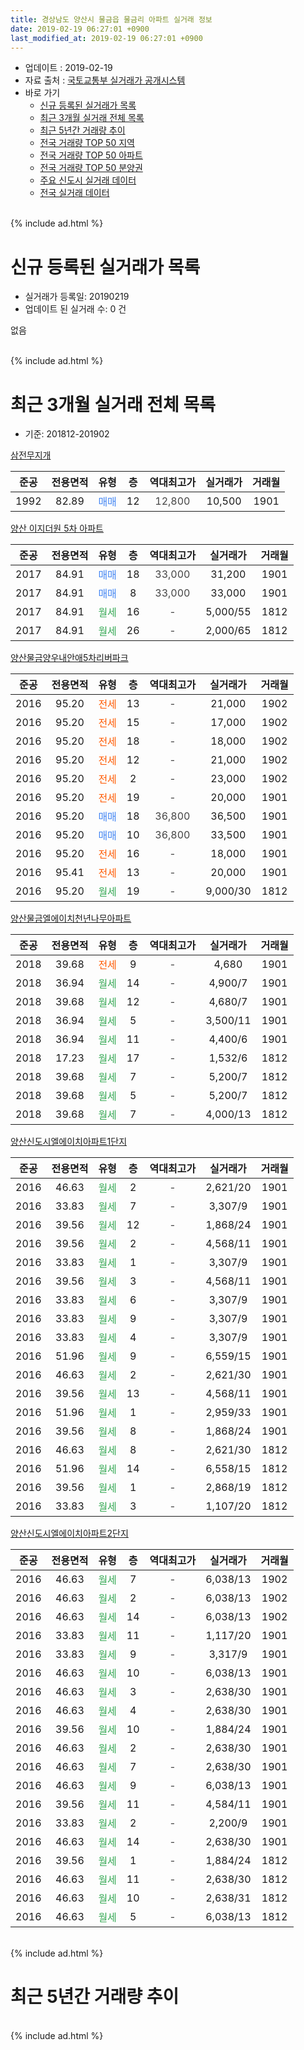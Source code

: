 ```yaml
---
title: 경상남도 양산시 물금읍 물금리 아파트 실거래 정보
date: 2019-02-19 06:27:01 +0900
last_modified_at: 2019-02-19 06:27:01 +0900
---
```


* 업데이트 : 2019-02-19
* 자료 출처 : [국토교통부 실거래가 공개시스템](http://rt.molit.go.kr)
* 바로 가기
    * [신규 등록된 실거래가 목록](#신규-등록된-실거래가-목록)
    * [최근 3개월 실거래 전체 목록](#최근-3개월-실거래-전체-목록)
    * [최근 5년간 거래량 추이](#최근-5년간-거래량-추이)
    * [전국 거래량 TOP 50 지역](https://inasie.github.io/apt-trade-info/최근-3개월-전국에서-가장-거래가-많이-발생한-지역)
    * [전국 거래량 TOP 50 아파트](https://inasie.github.io/apt-trade-info/최근-3개월-전국에서-가장-거래가-많이-발생한-아파트)
    * [전국 거래량 TOP 50 분양권](https://inasie.github.io/apt-trade-info/최근-3개월-전국에서-가장-거래가-많이-발생한-분양권)
    * [주요 신도시 실거래 데이터](https://inasie.github.io/apt-trade-info/주요-신도시)
    * [전국 실거래 데이터](https://inasie.github.io/apt-trade-info/전국)
<br>
{% include ad.html %}
<br>

# 신규 등록된 실거래가 목록
* 실거래가 등록일: 20190219
* 업데이트 된 실거래 수: 0 건

없음

<br>
{% include ad.html %}
<br>

# 최근 3개월 실거래 전체 목록
* 기준: 201812-201902


[삼전무지개](https://search.naver.com/search.naver?query=%EA%B2%BD%EC%83%81%EB%82%A8%EB%8F%84+%EC%96%91%EC%82%B0%EC%8B%9C+%EB%AC%BC%EA%B8%88%EC%9D%8D+%EB%AC%BC%EA%B8%88%EB%A6%AC+%EC%82%BC%EC%A0%84%EB%AC%B4%EC%A7%80%EA%B0%9C)

|준공|전용면적|유형|층|역대최고가|실거래가|거래월|
|:---:|:---:|:---:|:---:|:---:|:---:|:---:|
|1992|82.89|<span style="color:#4285f3">매매</span>|12|<span style="color:#444444">12,800</span>|10,500|1901|

[양산 이지더원 5차 아파트](https://search.naver.com/search.naver?query=%EA%B2%BD%EC%83%81%EB%82%A8%EB%8F%84+%EC%96%91%EC%82%B0%EC%8B%9C+%EB%AC%BC%EA%B8%88%EC%9D%8D+%EB%AC%BC%EA%B8%88%EB%A6%AC+%EC%96%91%EC%82%B0+%EC%9D%B4%EC%A7%80%EB%8D%94%EC%9B%90+5%EC%B0%A8+%EC%95%84%ED%8C%8C%ED%8A%B8)

|준공|전용면적|유형|층|역대최고가|실거래가|거래월|
|:---:|:---:|:---:|:---:|:---:|:---:|:---:|
|2017|84.91|<span style="color:#4285f3">매매</span>|18|<span style="color:#444444">33,000</span>|31,200|1901|
|2017|84.91|<span style="color:#4285f3">매매</span>|8|<span style="color:#444444">33,000</span>|33,000|1901|
|2017|84.91|<span style="color:#34a853">월세</span>|16|<span style="color:#444444">-</span>|5,000/55|1812|
|2017|84.91|<span style="color:#34a853">월세</span>|26|<span style="color:#444444">-</span>|2,000/65|1812|

[양산물금양우내안애5차리버파크](https://search.naver.com/search.naver?query=%EA%B2%BD%EC%83%81%EB%82%A8%EB%8F%84+%EC%96%91%EC%82%B0%EC%8B%9C+%EB%AC%BC%EA%B8%88%EC%9D%8D+%EB%AC%BC%EA%B8%88%EB%A6%AC+%EC%96%91%EC%82%B0%EB%AC%BC%EA%B8%88%EC%96%91%EC%9A%B0%EB%82%B4%EC%95%88%EC%95%A05%EC%B0%A8%EB%A6%AC%EB%B2%84%ED%8C%8C%ED%81%AC)

|준공|전용면적|유형|층|역대최고가|실거래가|거래월|
|:---:|:---:|:---:|:---:|:---:|:---:|:---:|
|2016|95.20|<span style="color:#ff5a00">전세</span>|13|<span style="color:#444444">-</span>|21,000|1902|
|2016|95.20|<span style="color:#ff5a00">전세</span>|15|<span style="color:#444444">-</span>|17,000|1902|
|2016|95.20|<span style="color:#ff5a00">전세</span>|18|<span style="color:#444444">-</span>|18,000|1902|
|2016|95.20|<span style="color:#ff5a00">전세</span>|12|<span style="color:#444444">-</span>|21,000|1902|
|2016|95.20|<span style="color:#ff5a00">전세</span>|2|<span style="color:#444444">-</span>|23,000|1902|
|2016|95.20|<span style="color:#ff5a00">전세</span>|19|<span style="color:#444444">-</span>|20,000|1901|
|2016|95.20|<span style="color:#4285f3">매매</span>|18|<span style="color:#444444">36,800</span>|36,500|1901|
|2016|95.20|<span style="color:#4285f3">매매</span>|10|<span style="color:#444444">36,800</span>|33,500|1901|
|2016|95.20|<span style="color:#ff5a00">전세</span>|16|<span style="color:#444444">-</span>|18,000|1901|
|2016|95.41|<span style="color:#ff5a00">전세</span>|13|<span style="color:#444444">-</span>|20,000|1901|
|2016|95.20|<span style="color:#34a853">월세</span>|19|<span style="color:#444444">-</span>|9,000/30|1812|

[양산물금엘에이치천년나무아파트](https://search.naver.com/search.naver?query=%EA%B2%BD%EC%83%81%EB%82%A8%EB%8F%84+%EC%96%91%EC%82%B0%EC%8B%9C+%EB%AC%BC%EA%B8%88%EC%9D%8D+%EB%AC%BC%EA%B8%88%EB%A6%AC+%EC%96%91%EC%82%B0%EB%AC%BC%EA%B8%88%EC%97%98%EC%97%90%EC%9D%B4%EC%B9%98%EC%B2%9C%EB%85%84%EB%82%98%EB%AC%B4%EC%95%84%ED%8C%8C%ED%8A%B8)

|준공|전용면적|유형|층|역대최고가|실거래가|거래월|
|:---:|:---:|:---:|:---:|:---:|:---:|:---:|
|2018|39.68|<span style="color:#ff5a00">전세</span>|9|<span style="color:#444444">-</span>|4,680|1901|
|2018|36.94|<span style="color:#34a853">월세</span>|14|<span style="color:#444444">-</span>|4,900/7|1901|
|2018|39.68|<span style="color:#34a853">월세</span>|12|<span style="color:#444444">-</span>|4,680/7|1901|
|2018|36.94|<span style="color:#34a853">월세</span>|5|<span style="color:#444444">-</span>|3,500/11|1901|
|2018|36.94|<span style="color:#34a853">월세</span>|11|<span style="color:#444444">-</span>|4,400/6|1901|
|2018|17.23|<span style="color:#34a853">월세</span>|17|<span style="color:#444444">-</span>|1,532/6|1812|
|2018|39.68|<span style="color:#34a853">월세</span>|7|<span style="color:#444444">-</span>|5,200/7|1812|
|2018|39.68|<span style="color:#34a853">월세</span>|5|<span style="color:#444444">-</span>|5,200/7|1812|
|2018|39.68|<span style="color:#34a853">월세</span>|7|<span style="color:#444444">-</span>|4,000/13|1812|

[양산신도시엘에이치아파트1단지](https://search.naver.com/search.naver?query=%EA%B2%BD%EC%83%81%EB%82%A8%EB%8F%84+%EC%96%91%EC%82%B0%EC%8B%9C+%EB%AC%BC%EA%B8%88%EC%9D%8D+%EB%AC%BC%EA%B8%88%EB%A6%AC+%EC%96%91%EC%82%B0%EC%8B%A0%EB%8F%84%EC%8B%9C%EC%97%98%EC%97%90%EC%9D%B4%EC%B9%98%EC%95%84%ED%8C%8C%ED%8A%B81%EB%8B%A8%EC%A7%80)

|준공|전용면적|유형|층|역대최고가|실거래가|거래월|
|:---:|:---:|:---:|:---:|:---:|:---:|:---:|
|2016|46.63|<span style="color:#34a853">월세</span>|2|<span style="color:#444444">-</span>|2,621/20|1901|
|2016|33.83|<span style="color:#34a853">월세</span>|7|<span style="color:#444444">-</span>|3,307/9|1901|
|2016|39.56|<span style="color:#34a853">월세</span>|12|<span style="color:#444444">-</span>|1,868/24|1901|
|2016|39.56|<span style="color:#34a853">월세</span>|2|<span style="color:#444444">-</span>|4,568/11|1901|
|2016|33.83|<span style="color:#34a853">월세</span>|1|<span style="color:#444444">-</span>|3,307/9|1901|
|2016|39.56|<span style="color:#34a853">월세</span>|3|<span style="color:#444444">-</span>|4,568/11|1901|
|2016|33.83|<span style="color:#34a853">월세</span>|6|<span style="color:#444444">-</span>|3,307/9|1901|
|2016|33.83|<span style="color:#34a853">월세</span>|9|<span style="color:#444444">-</span>|3,307/9|1901|
|2016|33.83|<span style="color:#34a853">월세</span>|4|<span style="color:#444444">-</span>|3,307/9|1901|
|2016|51.96|<span style="color:#34a853">월세</span>|9|<span style="color:#444444">-</span>|6,559/15|1901|
|2016|46.63|<span style="color:#34a853">월세</span>|2|<span style="color:#444444">-</span>|2,621/30|1901|
|2016|39.56|<span style="color:#34a853">월세</span>|13|<span style="color:#444444">-</span>|4,568/11|1901|
|2016|51.96|<span style="color:#34a853">월세</span>|1|<span style="color:#444444">-</span>|2,959/33|1901|
|2016|39.56|<span style="color:#34a853">월세</span>|8|<span style="color:#444444">-</span>|1,868/24|1901|
|2016|46.63|<span style="color:#34a853">월세</span>|8|<span style="color:#444444">-</span>|2,621/30|1812|
|2016|51.96|<span style="color:#34a853">월세</span>|14|<span style="color:#444444">-</span>|6,558/15|1812|
|2016|39.56|<span style="color:#34a853">월세</span>|1|<span style="color:#444444">-</span>|2,868/19|1812|
|2016|33.83|<span style="color:#34a853">월세</span>|3|<span style="color:#444444">-</span>|1,107/20|1812|


<script async src="//pagead2.googlesyndication.com/pagead/js/adsbygoogle.js"></script>
<!-- 기본 -->
<ins class="adsbygoogle"
     style="display:block"
     data-ad-client="ca-pub-2446590836940007"
     data-ad-slot="1659523306"
     data-ad-format="auto"
     data-full-width-responsive="true"></ins>
<script>
(adsbygoogle = window.adsbygoogle || []).push({});
</script>


[양산신도시엘에이치아파트2단지](https://search.naver.com/search.naver?query=%EA%B2%BD%EC%83%81%EB%82%A8%EB%8F%84+%EC%96%91%EC%82%B0%EC%8B%9C+%EB%AC%BC%EA%B8%88%EC%9D%8D+%EB%AC%BC%EA%B8%88%EB%A6%AC+%EC%96%91%EC%82%B0%EC%8B%A0%EB%8F%84%EC%8B%9C%EC%97%98%EC%97%90%EC%9D%B4%EC%B9%98%EC%95%84%ED%8C%8C%ED%8A%B82%EB%8B%A8%EC%A7%80)

|준공|전용면적|유형|층|역대최고가|실거래가|거래월|
|:---:|:---:|:---:|:---:|:---:|:---:|:---:|
|2016|46.63|<span style="color:#34a853">월세</span>|7|<span style="color:#444444">-</span>|6,038/13|1902|
|2016|46.63|<span style="color:#34a853">월세</span>|2|<span style="color:#444444">-</span>|6,038/13|1902|
|2016|46.63|<span style="color:#34a853">월세</span>|14|<span style="color:#444444">-</span>|6,038/13|1902|
|2016|33.83|<span style="color:#34a853">월세</span>|11|<span style="color:#444444">-</span>|1,117/20|1901|
|2016|33.83|<span style="color:#34a853">월세</span>|9|<span style="color:#444444">-</span>|3,317/9|1901|
|2016|46.63|<span style="color:#34a853">월세</span>|10|<span style="color:#444444">-</span>|6,038/13|1901|
|2016|46.63|<span style="color:#34a853">월세</span>|3|<span style="color:#444444">-</span>|2,638/30|1901|
|2016|46.63|<span style="color:#34a853">월세</span>|4|<span style="color:#444444">-</span>|2,638/30|1901|
|2016|39.56|<span style="color:#34a853">월세</span>|10|<span style="color:#444444">-</span>|1,884/24|1901|
|2016|46.63|<span style="color:#34a853">월세</span>|2|<span style="color:#444444">-</span>|2,638/30|1901|
|2016|46.63|<span style="color:#34a853">월세</span>|7|<span style="color:#444444">-</span>|2,638/30|1901|
|2016|46.63|<span style="color:#34a853">월세</span>|9|<span style="color:#444444">-</span>|6,038/13|1901|
|2016|39.56|<span style="color:#34a853">월세</span>|11|<span style="color:#444444">-</span>|4,584/11|1901|
|2016|33.83|<span style="color:#34a853">월세</span>|2|<span style="color:#444444">-</span>|2,200/9|1901|
|2016|46.63|<span style="color:#34a853">월세</span>|14|<span style="color:#444444">-</span>|2,638/30|1901|
|2016|39.56|<span style="color:#34a853">월세</span>|1|<span style="color:#444444">-</span>|1,884/24|1812|
|2016|46.63|<span style="color:#34a853">월세</span>|11|<span style="color:#444444">-</span>|2,638/30|1812|
|2016|46.63|<span style="color:#34a853">월세</span>|10|<span style="color:#444444">-</span>|2,638/31|1812|
|2016|46.63|<span style="color:#34a853">월세</span>|5|<span style="color:#444444">-</span>|6,038/13|1812|


<br>
{% include ad.html %}
<br>

# 최근 5년간 거래량 추이


<div style="width:100%;">
    <canvas id="deal_progress" height="200"></canvas>
</div>

<script>
new Chart(document.getElementById("deal_progress"), {
    type: 'line',
    data: {
        labels: ['201402','201403','201404','201405','201406','201407','201408','201409','201410','201411','201412','201501','201502','201503','201504','201505','201506','201507','201508','201509','201510','201511','201512','201601','201602','201603','201604','201605','201606','201607','201608','201609','201610','201611','201612','201701','201702','201703','201704','201705','201706','201707','201708','201709','201710','201711','201712','201801','201802','201803','201804','201805','201806','201807','201808','201809','201810','201811','201812','201901','201902'],
        datasets: [{
            label: '매매',
            pointRadius: 1,
            data: [0, 1, 0, 0, 3, 2, 0, 0, 2, 0, 1, 1, 1, 4, 1, 0, 0, 0, 1, 4, 1, 1, 0, 0, 0, 0, 3, 3, 1, 0, 1, 1, 0, 1, 1, 2, 1, 2, 2, 2, 3, 4, 2, 2, 4, 6, 1, 17, 19, 9, 0, 1, 0, 3, 2, 3, 3, 2, 0, 5, 0],
            borderColor: "rgba(255, 201, 14, 1)",
            backgroundColor: "rgba(255, 201, 14, 0.5)",
            fill: false,
            lineTension: 0
        },{
            label: '전월세',
            pointRadius: 1,
            data: [1, 0, 0, 0, 2, 1, 0, 0, 0, 0, 0, 0, 0, 1, 1, 0, 1, 0, 0, 0, 0, 0, 0, 0, 2, 15, 68, 22, 34, 16, 7, 2, 1, 0, 28, 19, 17, 17, 14, 14, 8, 3, 37, 30, 29, 26, 21, 15, 8, 6, 71, 57, 17, 16, 27, 17, 10, 14, 15, 34, 8],
            borderColor: "rgba(0, 141, 185, 1)",
            backgroundColor: "rgba(0, 141, 185, 0.5)",
            fill: false,
            lineTension: 0
        }
        ]
    },
    options: {
        responsive: true,
        title: {
            display: false
        },
        tooltips: {
            mode: 'index',
            intersect: false
        },
        hover: {
            mode: 'nearest',
            intersect: true
        },
        scales: {
            xAxes: [{
                display: true,
                scaleLabel: {
                    display: true,
                    labelString: '년/월'
                }
            }],
            yAxes: [{
                display: true,
                ticks: {
                    suggestedMin: 0,
                },
                scaleLabel: {
                    display: true,
                    labelString: '실거래 수'
                }
            }]
        }
    }
});

</script>


<br>
{% include ad.html %}
<br>

